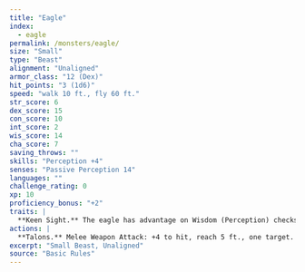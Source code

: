 ```yaml
---
title: "Eagle"
index:
  - eagle
permalink: /monsters/eagle/
size: "Small"
type: "Beast"
alignment: "Unaligned"
armor_class: "12 (Dex)"
hit_points: "3 (1d6)"
speed: "walk 10 ft., fly 60 ft."
str_score: 6
dex_score: 15
con_score: 10
int_score: 2
wis_score: 14
cha_score: 7
saving_throws: ""
skills: "Perception +4"
senses: "Passive Perception 14"
languages: ""
challenge_rating: 0
xp: 10
proficiency_bonus: "+2"
traits: |
  **Keen Sight.** The eagle has advantage on Wisdom (Perception) checks that rely on sight.
actions: |
  **Talons.** Melee Weapon Attack: +4 to hit, reach 5 ft., one target. Hit: 4 (1d4 + 2) slashing damage.  
excerpt: "Small Beast, Unaligned"
source: "Basic Rules"
---
```

